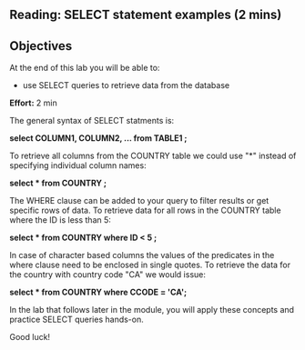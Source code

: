 
</head>
  <body data-new-gr-c-s-check-loaded="14.987.0" data-gr-ext-installed="">
    <h2>Reading: SELECT statement examples (2 mins)</h2>
    <h2>Objectives</h2>
    <p>At the end of this lab you will be able to:</p>
    <ul>
      <li>use SELECT queries to retrieve data from the database</li>
    </ul>
    <p><b>Effort:</b> 2 min</p>
    <p>The general syntax of SELECT statments is:</p>
    <p><strong>select COLUMN1, COLUMN2, ... from TABLE1 ;</strong></p>
    <p>To retrieve all columns from the COUNTRY table we could use "*" instead of specifying individual column names:</p>
    <p><strong>select * from COUNTRY ;</strong></p>
    <p>The WHERE clause can be added to your query to filter results or get specific rows of data. To retrieve data for all rows in the COUNTRY table where the ID is less than 5:</p>
    <p><strong>select * from COUNTRY where ID &lt; 5 ;</strong></p>
    <p>In case of character based columns the values of the predicates in the where clause need to be enclosed in single quotes. To retrieve the data for the country with country code "CA" we would issue:</p>
    <p><strong>select * from COUNTRY where CCODE = 'CA';</strong></p>
    <p>In the lab that follows later in the module, you will apply these concepts and practice SELECT queries hands-on.</p>
    <p>Good luck!</p>
   
